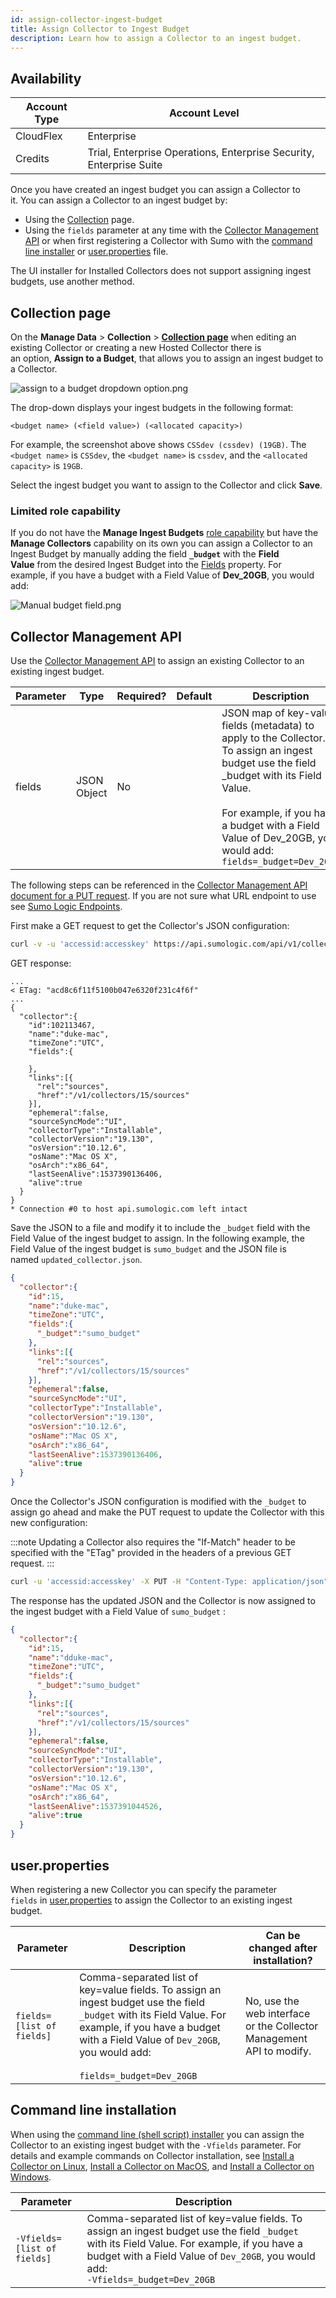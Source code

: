 ```yaml
---
id: assign-collector-ingest-budget
title: Assign Collector to Ingest Budget
description: Learn how to assign a Collector to an ingest budget.
---
```



## Availability

| Account Type | Account Level |
|--|--|
| CloudFlex | Enterprise |
| Credits | Trial, Enterprise Operations, Enterprise Security, Enterprise Suite |

Once you have created an ingest budget you can assign a Collector to it. You can assign a Collector to an ingest budget by:

* Using the [Collection](#assign-collector-to-ingest-budget) page.
* Using the `fields` parameter at any time with the [Collector Management API](#collector-management-api) or when first registering a Collector with Sumo with the [command line installer](#command-line-installation) or [user.properties](#userproperties) file.

The UI installer for Installed Collectors does not support assigning ingest budgets, use another method.

## Collection page

On the **Manage Data** \> **Collection** \> **[Collection page](/docs/manage/collection)** when editing an existing Collector or creating a new Hosted Collector there is an option, **Assign to a Budget**, that allows you to assign an ingest budget to a Collector.

![assign to a budget dropdown option.png](/img/ingestion-and-volume/assign-budget-dropdown-option.png)

The drop-down displays your ingest budgets in the following format:

```
<budget name> (<field value>) (<allocated capacity>)
```

For example, the screenshot above shows `CSSdev (cssdev) (19GB)`. The `<budget name>` is `CSSdev`, the `<budget name>` is `cssdev`, and the `<allocated capacity>` is `19GB`.

Select the ingest budget you want to assign to the Collector and click **Save**.

### Limited role capability

If you do not have the **Manage Ingest Budgets** [role capability](../../users-and-roles/roles/role-capabilities.md) but have the **Manage Collectors** capability on its own you can assign a Collector to an Ingest Budget by manually adding the field **`_budget`** with the **Field Value** from the desired Ingest Budget into the [Fields](docs/manage/fields.md) property. For example, if you have a budget with a Field Value of **Dev_20GB**, you would add: 

![Manual budget field.png](/img/ingestion-and-volume/Manual-budget-field.png)

## Collector Management API

Use the [Collector Management API](/docs/api/collectors) to assign an existing Collector to an existing ingest budget.

| Parameter | Type | Required? | Default | Description | Access |
|--|--|--|--|--|--|
| fields | JSON Object | No |   |  JSON map of key-value fields (metadata) to apply to the Collector. To assign an ingest budget use the field _budget with its Field Value.<br/><br/>For example, if you have a budget with a Field Value of Dev_20GB, you would add:<br/>`fields=_budget=Dev_20GB`  | Modifiable |

The following steps can be referenced in the [Collector Management API document for a PUT request](docs/api/collectors#Collector-API-Methods-and-Examples "Collector API Methods and Examples"). If you are not sure what URL endpoint to use see [Sumo Logic Endpoints](docs/api/getting-started.md#sumo-logic-endpoints-by-deployment-and-firewall-security "Sumo Logic Endpoints and Firewall Security").

First make a GET request to get the Collector's JSON configuration:

```bash
curl -v -u 'accessid:accesskey' https://api.sumologic.com/api/v1/collectors/15
```

GET response:

```
...
< ETag: "acd8c6f11f5100b047e6320f231c4f6f"
...
{
  "collector":{
    "id":102113467,
    "name":"duke-mac",
    "timeZone":"UTC",
    "fields":{

    },
    "links":[{
      "rel":"sources",
      "href":"/v1/collectors/15/sources"
    }],
    "ephemeral":false,
    "sourceSyncMode":"UI",
    "collectorType":"Installable",
    "collectorVersion":"19.130",
    "osVersion":"10.12.6",
    "osName":"Mac OS X",
    "osArch":"x86_64",
    "lastSeenAlive":1537390136406,
    "alive":true
  }
}
* Connection #0 to host api.sumologic.com left intact
```

Save the JSON to a file and modify it to include the `_budget` field with the Field Value of the ingest budget to assign. In the following example, the Field Value of the ingest budget is `sumo_budget` and the JSON file is named `updated_collector.json`.

```json
{
  "collector":{
    "id":15,
    "name":"duke-mac",
    "timeZone":"UTC",
    "fields":{
      "_budget":"sumo_budget"
    },
    "links":[{
      "rel":"sources",
      "href":"/v1/collectors/15/sources"
    }],
    "ephemeral":false,
    "sourceSyncMode":"UI",
    "collectorType":"Installable",
    "collectorVersion":"19.130",
    "osVersion":"10.12.6",
    "osName":"Mac OS X",
    "osArch":"x86_64",
    "lastSeenAlive":1537390136406,
    "alive":true
  }
}
```

Once the Collector's JSON configuration is modified with the `_budget` to assign go ahead and make the PUT request to update the Collector with this new configuration:

:::note
Updating a Collector also requires the "If-Match" header to be specified with the "ETag" provided in the headers of a previous GET request.
:::

```bash
curl -u 'accessid:accesskey' -X PUT -H "Content-Type: application/json" -H "If-Match: \"acd8c6f11f5100b047e6320f231c4f6f\"" -T updated_collector.json https://api.sumologic.com/api/v1/collectors/15
```

The response has the updated JSON and the Collector is now assigned to the ingest budget with a Field Value of `sumo_budget` :

```json
{
  "collector":{
    "id":15,
    "name":"dduke-mac",
    "timeZone":"UTC",
    "fields":{
      "_budget":"sumo_budget"
    },
    "links":[{
      "rel":"sources",
      "href":"/v1/collectors/15/sources"
    }],
    "ephemeral":false,
    "sourceSyncMode":"UI",
    "collectorType":"Installable",
    "collectorVersion":"19.130",
    "osVersion":"10.12.6",
    "osName":"Mac OS X",
    "osArch":"x86_64",
    "lastSeenAlive":1537391044526,
    "alive":true
  }
}
```

## user.properties

When registering a new Collector you can specify the parameter `fields` in [user.properties](docs/send-data/installed-collectors/collector-installation-reference/user-properties.md) to assign the Collector to an existing ingest budget.

| Parameter | Description | Can be changed after installation? |
|--|--|--|
| `fields=[list of fields]` | Comma-separated list of key=value fields. To assign an ingest budget use the field `_budget` with its Field Value. For example, if you have a budget with a Field Value of `Dev_20GB`, you would add:<br/><br/>`fields=_budget=Dev_20GB` | No, use the web interface or the Collector Management API to modify. |

## Command line installation

When using the [command line (shell script) installer](docs/send-data/installed-collectors/collector-installation-reference/parameters-command-line-installer.md) you can assign the Collector to an existing ingest budget with the `-Vfields` parameter. For details and example commands on Collector installation, see [Install a Collector on Linux](docs/send-data/installed-collectors/linux.md), [Install a Collector on MacOS](docs/send-data/installed-collectors/macos.md), and [Install a Collector on Windows](docs/send-data/installed-collectors/windows.md).

| Parameter | Description |
|--|--|
| `-Vfields=[list of fields]` | Comma-separated list of key=value fields. To assign an ingest budget use the field `_budget` with its Field Value. For example, if you have a budget with a Field Value of `Dev_20GB`, you would add:<br/>`-Vfields=_budget=Dev_20GB` |

 
